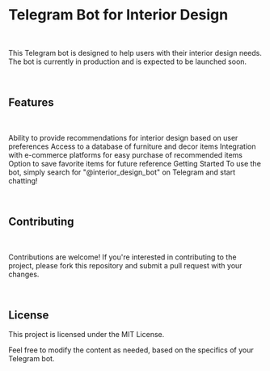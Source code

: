 <h1>Telegram Bot for Interior Design</h1>
<br>
<p>This Telegram bot is designed to help users with their interior design needs. The bot is currently in production and is expected to be launched soon.</p>
<br>
<h2>Features</h2>
<br>
<p>Ability to provide recommendations for interior design based on user preferences
Access to a database of furniture and decor items
Integration with e-commerce platforms for easy purchase of recommended items
Option to save favorite items for future reference
Getting Started
To use the bot, simply search for "@interior_design_bot" on Telegram and start chatting!</p><br>

<h2>Contributing</h2>
<br>
<p>Contributions are welcome! If you're interested in contributing to the project, please fork this repository and submit a pull request with your changes.</p>
<br>
<h2>License</h2>
<p>This project is licensed under the MIT License.

Feel free to modify the content as needed, based on the specifics of your Telegram bot.</p>
